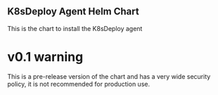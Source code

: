 ## K8sDeploy Agent Helm Chart
This is the chart to install the K8sDeploy agent

# v0.1 warning
This is a pre-release version of the chart and has a very wide security policy, it is not recommended for production use.